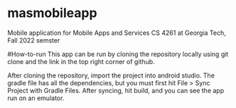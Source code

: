 # masmobileapp
Mobile application for Mobile Apps and Services CS 4261 at Georgia Tech, Fall 2022 semster

#How-to-run
This app can be run by cloning the repository locally using git clone and the link in the top right corner of github. 

After cloning the repository, import the project into android studio. The gradle file has all the dependencies, but you must first hit File > Sync Project with Gradle Files. After syncing, hit build, and you can see the app run on an emulator. 
